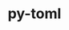 ---
title: "py-toml"
layout: cache
categories: [package, v0.18.1]
meta: {"versions": ["0.10.2"], "compilers": ["gcc@=7.5.0"], "oss": ["ubuntu18.04"], "platforms": ["linux"], "targets": ["x86_64"], "stacks": ["e4s", "root"], "num_specs": 1, "num_specs_by_stack": {"e4s": 1, "root": 1}}
spec_details: [{"hash": "qxcjlnhyr3qa3xxfun35tqodwlsh6u2t", "compiler": "gcc@=7.5.0", "versions": ["0.10.2"], "os": "ubuntu18.04", "platform": "linux", "target": "x86_64", "variants": [], "stacks": ["e4s", "root"], "size": "-", "tarball": "https://binaries.spack.io/v0.18.1/build_cache/linux-ubuntu18.04-x86_64/gcc-7.5.0/py-toml-0.10.2/linux-ubuntu18.04-x86_64-gcc-7.5.0-py-toml-0.10.2-qxcjlnhyr3qa3xxfun35tqodwlsh6u2t.spack"}]
---